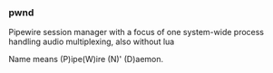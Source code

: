 ### pwnd

Pipewire session manager with a focus of one system-wide process handling audio
multiplexing, also without lua

Name means (P)ipe(W)ire (N)' (D)aemon.

